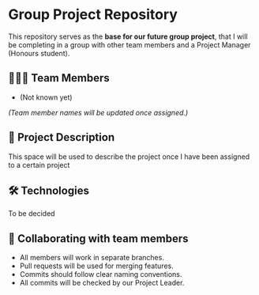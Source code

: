 # Group Project Repository

This repository serves as the **base for our future group project**, that I will be completing in a group with other team members and a Project Manager (Honours student).

## 🧑‍🤝‍🧑 Team Members
- (Not known yet)

*(Team member names will be updated once assigned.)*

## 📝 Project Description
This space will be used to describe the project once I have been assigned to a certain project

## 🛠️ Technologies
To be decided

## 🤝 Collaborating with team members
- All members will work in separate branches.
- Pull requests will be used for merging features.
- Commits should follow clear naming conventions.
- All commits will be checked by our Project Leader.
